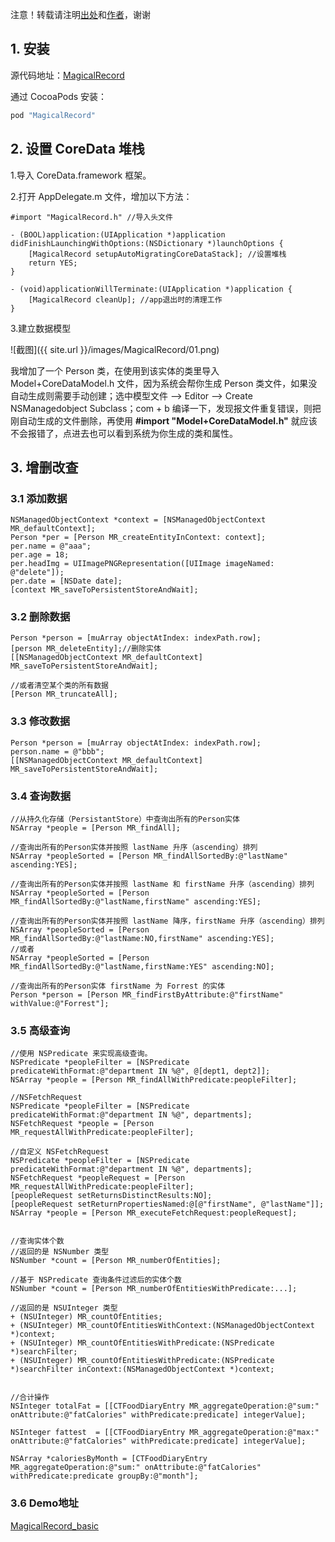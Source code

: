 
注意！转载请注明[出处](http://mkapple.cn/2017/03/30/MagicalRecord_basic)和[作者](http://mkapple.cn)，谢谢

## 1. 安装
源代码地址：[MagicalRecord](https://github.com/magicalpanda/MagicalRecord)

通过 CocoaPods 安装：
```ruby
pod "MagicalRecord"
```

## 2. 设置 CoreData 堆栈
1.导入 CoreData.framework 框架。

2.打开 AppDelegate.m 文件，增加以下方法：

```objc
#import "MagicalRecord.h" //导入头文件

- (BOOL)application:(UIApplication *)application didFinishLaunchingWithOptions:(NSDictionary *)launchOptions {
    [MagicalRecord setupAutoMigratingCoreDataStack]; //设置堆栈
    return YES;
}

- (void)applicationWillTerminate:(UIApplication *)application {
    [MagicalRecord cleanUp]; //app退出时的清理工作
}
```

3.建立数据模型

![截图]({{ site.url }}/images/MagicalRecord/01.png)

我增加了一个 Person 类，在使用到该实体的类里导入 Model+CoreDataModel.h 文件，因为系统会帮你生成 Person 类文件，如果没自动生成则需要手动创建；选中模型文件 ——> Editor ——> Create NSManagedobject Subclass；com + b 编译一下，发现报文件重复错误，则把刚自动生成的文件删除，再使用 __#import "Model+CoreDataModel.h"__ 就应该不会报错了，点进去也可以看到系统为你生成的类和属性。

## 3. 增删改查

### 3.1 添加数据
```objc
NSManagedObjectContext *context = [NSManagedObjectContext MR_defaultContext];
Person *per = [Person MR_createEntityInContext: context];
per.name = @"aaa";
per.age = 18;
per.headImg = UIImagePNGRepresentation([UIImage imageNamed: @"delete"]);
per.date = [NSDate date];
[context MR_saveToPersistentStoreAndWait];
```

### 3.2 删除数据
```objc
Person *person = [muArray objectAtIndex: indexPath.row];
[person MR_deleteEntity];//删除实体
[[NSManagedObjectContext MR_defaultContext] MR_saveToPersistentStoreAndWait];

//或者清空某个类的所有数据
[Person MR_truncateAll];
```

### 3.3 修改数据
```objc
Person *person = [muArray objectAtIndex: indexPath.row];
person.name = @"bbb";
[[NSManagedObjectContext MR_defaultContext] MR_saveToPersistentStoreAndWait];
```

### 3.4 查询数据
```objc
//从持久化存储（PersistantStore）中查询出所有的Person实体
NSArray *people = [Person MR_findAll];

//查询出所有的Person实体并按照 lastName 升序（ascending）排列
NSArray *peopleSorted = [Person MR_findAllSortedBy:@"lastName" ascending:YES];

//查询出所有的Person实体并按照 lastName 和 firstName 升序（ascending）排列
NSArray *peopleSorted = [Person MR_findAllSortedBy:@"lastName,firstName" ascending:YES];

//查询出所有的Person实体并按照 lastName 降序，firstName 升序（ascending）排列
NSArray *peopleSorted = [Person MR_findAllSortedBy:@"lastName:NO,firstName" ascending:YES];
//或者
NSArray *peopleSorted = [Person MR_findAllSortedBy:@"lastName,firstName:YES" ascending:NO];

//查询出所有的Person实体 firstName 为 Forrest 的实体
Person *person = [Person MR_findFirstByAttribute:@"firstName" withValue:@"Forrest"];
```

### 3.5 高级查询
```objc
//使用 NSPredicate 来实现高级查询。
NSPredicate *peopleFilter = [NSPredicate predicateWithFormat:@"department IN %@", @[dept1, dept2]];
NSArray *people = [Person MR_findAllWithPredicate:peopleFilter];

//NSFetchRequest
NSPredicate *peopleFilter = [NSPredicate predicateWithFormat:@"department IN %@", departments];
NSFetchRequest *people = [Person MR_requestAllWithPredicate:peopleFilter];

//自定义 NSFetchRequest
NSPredicate *peopleFilter = [NSPredicate predicateWithFormat:@"department IN %@", departments];
NSFetchRequest *peopleRequest = [Person MR_requestAllWithPredicate:peopleFilter];
[peopleRequest setReturnsDistinctResults:NO];
[peopleRequest setReturnPropertiesNamed:@[@"firstName", @"lastName"]];
NSArray *people = [Person MR_executeFetchRequest:peopleRequest];


//查询实体个数
//返回的是 NSNumber 类型
NSNumber *count = [Person MR_numberOfEntities];

//基于 NSPredicate 查询条件过滤后的实体个数
NSNumber *count = [Person MR_numberOfEntitiesWithPredicate:...];

//返回的是 NSUInteger 类型
+ (NSUInteger) MR_countOfEntities;
+ (NSUInteger) MR_countOfEntitiesWithContext:(NSManagedObjectContext *)context;
+ (NSUInteger) MR_countOfEntitiesWithPredicate:(NSPredicate *)searchFilter;
+ (NSUInteger) MR_countOfEntitiesWithPredicate:(NSPredicate *)searchFilter inContext:(NSManagedObjectContext *)context;


//合计操作
NSInteger totalFat = [[CTFoodDiaryEntry MR_aggregateOperation:@"sum:" onAttribute:@"fatCalories" withPredicate:predicate] integerValue];

NSInteger fattest  = [[CTFoodDiaryEntry MR_aggregateOperation:@"max:" onAttribute:@"fatCalories" withPredicate:predicate] integerValue];

NSArray *caloriesByMonth = [CTFoodDiaryEntry MR_aggregateOperation:@"sum:" onAttribute:@"fatCalories" withPredicate:predicate groupBy:@"month"];
```

### 3.6 Demo地址
[MagicalRecord_basic](https://github.com/monkey19911021/MagicalRecord_basic)

<!-- 多说评论框 start -->
<div class="ds-thread" data-thread-key="MagicalRecord_basic" data-title="MagicalRecord_basic" data-url="http://mkapple.cn/2017/03/30/MagicalRecord_basic"></div>
<!-- 多说评论框 end -->
<!-- 多说公共JS代码 start (一个网页只需插入一次) -->
<script type="text/javascript">
var duoshuoQuery = {short_name:"mkapple"};
	(function() {
		var ds = document.createElement('script');
		ds.type = 'text/javascript';ds.async = true;
		ds.src = (document.location.protocol == 'https:' ? 'https:' : 'http:') + '//static.duoshuo.com/embed.js';
		ds.charset = 'UTF-8';
		(document.getElementsByTagName('head')[0] 
		 || document.getElementsByTagName('body')[0]).appendChild(ds);
	})();
	</script>
<!-- 多说公共JS代码 end -->
